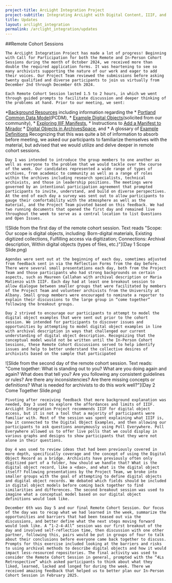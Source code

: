 ```yaml
---
project-title: ArcLight Integration Project
project-subtitle: Integrating ArcLight with Digital Content, IIIF, and ArchivesSpace
title: Updates
layout: arclight_integration
permalink: /arclight_integration/updates
---
```

##Remote Cohort Sessions

	The ArcLight Integration Project has made a lot of progress! Beginning with Call for Participation for both the Remote and In-Person Cohort Sessions during the month of October 2024, we received more than double the required application forms. It was heartening to see so many archivists supporting the nature of our work and eager to add their voices. Our Project Team reviewed the submissions before asking twenty qualified and diverse participants to join us virtually from December 2nd through December 6th 2024.

	Each Remote Cohort Session lasted 1.5 to 2 hours, in which we went through guided prompts to facilitate discussion and deeper thinking of the problems at hand. Prior to our meeting, we sent: 
*[Background Resources](https://docs.google.com/document/d/1UNkvaR7ymKzOyZ0RxSf9ZRQ-YDxLF9dl01BkLni1Isk/edit?usp=sharing) including information regarding the
	* [Portland Common Data Model](https://docs.google.com/document/d/1UNkvaR7ymKzOyZ0RxSf9ZRQ-YDxLF9dl01BkLni1Isk/edit?usp=sharing)(PCDM), 
	* [Example Digital Objects](https://docs.google.com/presentation/d/123aNtOp30rx8RUcnoWftfqRn-TAt8kibftfVp45Wjy4/edit?pli=1&slide=id.g3164a2e0163_1_7#slide=id.g3164a2e0163_1_7)(solicited from our community), 
	* [Exploring IIIF Manifests](https://docs.google.com/document/d/1QzhGOlEuJs0coWnFvaBJgYUCKDHAyEum40TwnGnrz24/edit), 
	* Instructions to [Add a Manifest to Mirador](https://docs.google.com/document/d/1CjeKwELrbVlzouoQnSA63mpzUXQgZVWLVgwbXYUQ26M/edit?usp=sharing)
	* [Digital Objects in ArchivesSpace](https://docs.google.com/document/d/1Og7x_FcSTlYWs14CZLwqlZoXv10GYVPoXohixb2cct0/edit?usp=sharing), and 
	* A glossary of [Example Definitions](https://docs.google.com/document/d/1Tm9GQhX_ffR-4Qt17_nSr8X5myvEzE0QTXTdkkaFDy4/edit?usp=sharing)
Recognizing that this was quite a bit of information to absorb before meeting, we asked our participants to familiarize themselves with the material, but advised that we would utilize and delve deeper in remote cohort sessions. 
	
	Day 1 was intended to introduce the group members to one another as well as everyone to the problem that we would tackle over the course of the week. Our candidates represented a wide range of types of archives, from academic to community as well as a range of roles within the archives including research specialists, technical archivists, and those in leadership positions. The meetings were governed by an intentional participation agreement that prompted participants to invite, understand, and build on diverse perspectives. At the end of each day a survey was sent out to allow participants to gauge their comfortability with the atmosphere as well as the material, and the Project Team pivoted based on this feedback. We had two running documents that opened the first day and remained live throughout the week to serve as a central location to list Questions and Open Issues. 
	
![Slide from the first day of the remote cohort session. Text reads "Scope: Our scope is digital objects, including: Born-digital materials, Existing digitized collections, Fulfilling access via digitization; Connections: Archival description, Within digital objects (types of files, etc.)"](Day 1 Scope Slide.png)
	
	Agendas were sent out at the beginning of each day, sometimes adjusted from feedback sent in via the Reflection Forms from the day before. There were several small presentations each day, both from the Project Team and those participants who had strong backgrounds on certain aspects, such as Maureen Callahan with archival description or Maria Matienzo with IIIF. Each day had at least one breakout session to allow dialogue between smaller groups that were facilitated by members of the Project Team and volunteer archivists from the University at Albany. Small group members were encouraged to nominate a reporter to explain their discussions to the large group in “come together” following the breakout groups.
	
	Day 2 strived to encourage our participants to attempt to model the digital object examples that were sent out prior to the cohort session. We intended for participants to discover issues and opportunities by attempting to model digital object examples in line with archival description in ways that challenged our current understanding of digital object description. Recognizing that the conceptual model would not be written until the In-Person Cohort Sessions, these Remote Cohort discussions served to help identify issues and help to better understand the collective desires of archivists based on the sample that participated
	
![Slide from the second day of the remote cohort session. Text reads: "Come together: What is standing out to you? What are you doing again and again? What does that tell you? Are you following any consistent guidelines or rules? Are there any inconsistencies? Are there missing concepts or definitions? What is needed for archivists to do this work well?"](Day 2 Come Together Slide.png)
	
	Pivoting after receiving feedback that more background explanation was needed, Day 3 used to explore the affordances and limits of IIIF. ArcLight Integration Project recommends IIIF for digital object access, but it is not a tool that a majority of participants were familiar with. Most of the session was spent explaining what IIIF is, how it connected to the Digital Object Examples, and then allowing our participants to ask questions anonymously using Poll Everywhere. Poll Everywhere allowed us to offer live polls that we could display in various graphs and designs to show participants that they were not alone in their questions.
	
	Day 4 was used to review ideas that had been previously covered in more depth, specifically coverage and the concept of using the Digital Object Record as a bridge. Archivists have previously often only digitized part of a folder, how should we handle that? What is the digital object record, like a <dao>, and what is the digital object itself? Following presentations by the Project Team, we broke into smaller groups with the goal of attempting to define digital objects and digital object records. We debated which fields should be included in digital object models before coming back together to find similarities and differences. The second breakout session was used to imagine what a conceptual model based on our digital object definitions would look like.
	
	December 6th was Day 5 and our final Remote Cohort Session. Our focus of the day was to recap what we had learned in the week, summarize the opportunities and barriers that had been teased out via the discussions, and better define what the next steps moving forward would look like. A “1-2-4-All” session was our first breakout of the day and involved self-reflection time, then discussion with one other partner, following this, pairs would be put in groups of four to talk about their conclusions before everyone came back together to discuss. Prompts for this exercise included looking at the barriers and risks to using archival methods to describe digital objects and how it would impact less-resourced repositories. The final activity was used to consider the Remote Cohort Session in general, prompted with the “4Ls Retrospective” which asked participants to think about what they liked, learned, lacked and longed for during the week. There we received amazing feedback that helped us to better plan our In-Person Cohort Session in February 2025.
	